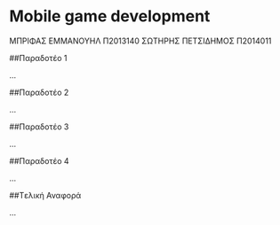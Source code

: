 # Mobile game development
ΜΠΡΙΦΑΣ ΕΜΜΑΝΟΥΗΛ Π2013140
ΣΩΤΗΡΗΣ ΠΕΤΣΙΔΗΜΟΣ Π2014011


##Παραδοτέο 1

...

##Παραδοτέο 2

…

##Παραδοτέο 3

...

##Παραδοτέο 4

...

##Tελική Αναφορά

...
